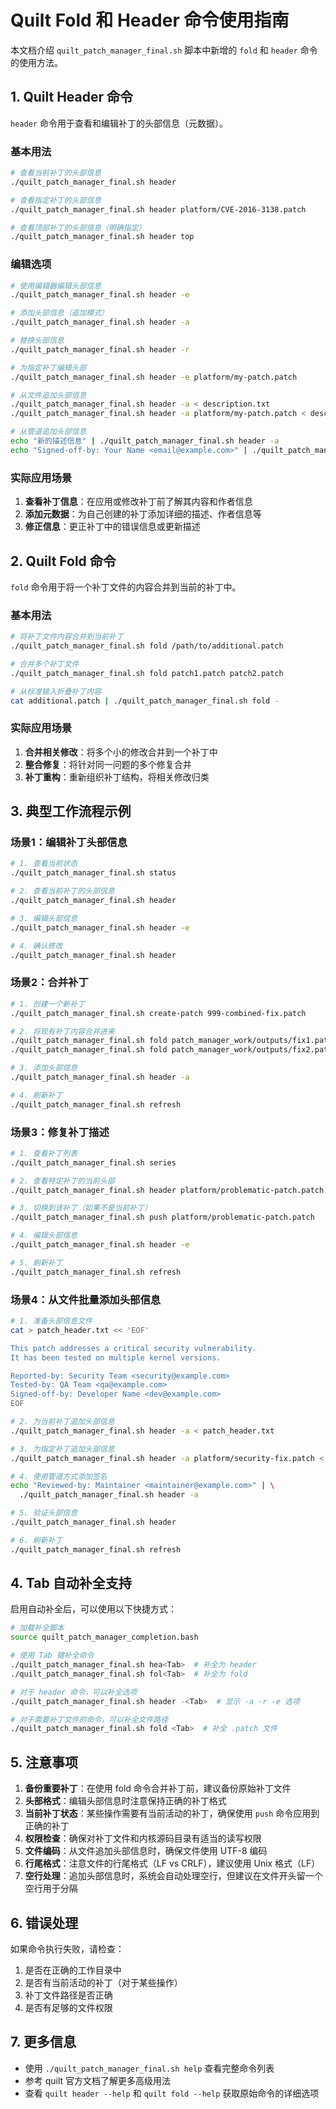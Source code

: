 # Quilt Fold 和 Header 命令使用指南

本文档介绍 `quilt_patch_manager_final.sh` 脚本中新增的 `fold` 和 `header` 命令的使用方法。

## 1. Quilt Header 命令

`header` 命令用于查看和编辑补丁的头部信息（元数据）。

### 基本用法

```bash
# 查看当前补丁的头部信息
./quilt_patch_manager_final.sh header

# 查看指定补丁的头部信息
./quilt_patch_manager_final.sh header platform/CVE-2016-3138.patch

# 查看顶部补丁的头部信息（明确指定）
./quilt_patch_manager_final.sh header top
```

### 编辑选项

```bash
# 使用编辑器编辑头部信息
./quilt_patch_manager_final.sh header -e

# 添加头部信息（追加模式）
./quilt_patch_manager_final.sh header -a

# 替换头部信息
./quilt_patch_manager_final.sh header -r

# 为指定补丁编辑头部
./quilt_patch_manager_final.sh header -e platform/my-patch.patch

# 从文件追加头部信息
./quilt_patch_manager_final.sh header -a < description.txt
./quilt_patch_manager_final.sh header -a platform/my-patch.patch < description.txt

# 从管道追加头部信息
echo "新的描述信息" | ./quilt_patch_manager_final.sh header -a
echo "Signed-off-by: Your Name <email@example.com>" | ./quilt_patch_manager_final.sh header -a platform/my-patch.patch
```

### 实际应用场景

1. **查看补丁信息**：在应用或修改补丁前了解其内容和作者信息
2. **添加元数据**：为自己创建的补丁添加详细的描述、作者信息等
3. **修正信息**：更正补丁中的错误信息或更新描述

## 2. Quilt Fold 命令

`fold` 命令用于将一个补丁文件的内容合并到当前的补丁中。

### 基本用法

```bash
# 将补丁文件内容合并到当前补丁
./quilt_patch_manager_final.sh fold /path/to/additional.patch

# 合并多个补丁文件
./quilt_patch_manager_final.sh fold patch1.patch patch2.patch

# 从标准输入折叠补丁内容
cat additional.patch | ./quilt_patch_manager_final.sh fold -
```

### 实际应用场景

1. **合并相关修改**：将多个小的修改合并到一个补丁中
2. **整合修复**：将针对同一问题的多个修复合并
3. **补丁重构**：重新组织补丁结构，将相关修改归类

## 3. 典型工作流程示例

### 场景1：编辑补丁头部信息

```bash
# 1. 查看当前状态
./quilt_patch_manager_final.sh status

# 2. 查看当前补丁的头部信息
./quilt_patch_manager_final.sh header

# 3. 编辑头部信息
./quilt_patch_manager_final.sh header -e

# 4. 确认修改
./quilt_patch_manager_final.sh header
```

### 场景2：合并补丁

```bash
# 1. 创建一个新补丁
./quilt_patch_manager_final.sh create-patch 999-combined-fix.patch

# 2. 将现有补丁内容合并进来
./quilt_patch_manager_final.sh fold patch_manager_work/outputs/fix1.patch
./quilt_patch_manager_final.sh fold patch_manager_work/outputs/fix2.patch

# 3. 添加头部信息
./quilt_patch_manager_final.sh header -a

# 4. 刷新补丁
./quilt_patch_manager_final.sh refresh
```

### 场景3：修复补丁描述

```bash
# 1. 查看补丁列表
./quilt_patch_manager_final.sh series

# 2. 查看特定补丁的当前头部
./quilt_patch_manager_final.sh header platform/problematic-patch.patch

# 3. 切换到该补丁（如果不是当前补丁）
./quilt_patch_manager_final.sh push platform/problematic-patch.patch

# 4. 编辑头部信息
./quilt_patch_manager_final.sh header -e

# 5. 刷新补丁
./quilt_patch_manager_final.sh refresh
```

### 场景4：从文件批量添加头部信息

```bash
# 1. 准备头部信息文件
cat > patch_header.txt << 'EOF'

This patch addresses a critical security vulnerability.
It has been tested on multiple kernel versions.

Reported-by: Security Team <security@example.com>
Tested-by: QA Team <qa@example.com>
Signed-off-by: Developer Name <dev@example.com>
EOF

# 2. 为当前补丁追加头部信息
./quilt_patch_manager_final.sh header -a < patch_header.txt

# 3. 为指定补丁追加头部信息
./quilt_patch_manager_final.sh header -a platform/security-fix.patch < patch_header.txt

# 4. 使用管道方式添加签名
echo "Reviewed-by: Maintainer <maintainer@example.com>" | \
  ./quilt_patch_manager_final.sh header -a

# 5. 验证头部信息
./quilt_patch_manager_final.sh header

# 6. 刷新补丁
./quilt_patch_manager_final.sh refresh
```

## 4. Tab 自动补全支持

启用自动补全后，可以使用以下快捷方式：

```bash
# 加载补全脚本
source quilt_patch_manager_completion.bash

# 使用 Tab 键补全命令
./quilt_patch_manager_final.sh hea<Tab>  # 补全为 header
./quilt_patch_manager_final.sh fol<Tab>  # 补全为 fold

# 对于 header 命令，可以补全选项
./quilt_patch_manager_final.sh header -<Tab>  # 显示 -a -r -e 选项

# 对于需要补丁文件的命令，可以补全文件路径
./quilt_patch_manager_final.sh fold <Tab>  # 补全 .patch 文件
```

## 5. 注意事项

1. **备份重要补丁**：在使用 fold 命令合并补丁前，建议备份原始补丁文件
2. **头部格式**：编辑头部信息时注意保持正确的补丁格式
3. **当前补丁状态**：某些操作需要有当前活动的补丁，确保使用 `push` 命令应用到正确的补丁
4. **权限检查**：确保对补丁文件和内核源码目录有适当的读写权限
5. **文件编码**：从文件追加头部信息时，确保文件使用 UTF-8 编码
6. **行尾格式**：注意文件的行尾格式（LF vs CRLF），建议使用 Unix 格式（LF）
7. **空行处理**：追加头部信息时，系统会自动处理空行，但建议在文件开头留一个空行用于分隔

## 6. 错误处理

如果命令执行失败，请检查：

1. 是否在正确的工作目录中
2. 是否有当前活动的补丁（对于某些操作）
3. 补丁文件路径是否正确
4. 是否有足够的文件权限

## 7. 更多信息

- 使用 `./quilt_patch_manager_final.sh help` 查看完整命令列表
- 参考 quilt 官方文档了解更多高级用法
- 查看 `quilt header --help` 和 `quilt fold --help` 获取原始命令的详细选项 
